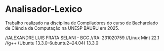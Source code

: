 # Analisador-Lexico

Trabalho realizado na disciplina de Compiladores do curso de Bacharelado de Ciência da Computação na UNESP BAURU em 2025.

//ALEXANDRE LUIS FRATA SELANI - BCC
//RA: 231020759
//Linux Mint 22.1
//g++ (Ubuntu 13.3.0-6ubuntu2~24.04) 13.3.0



